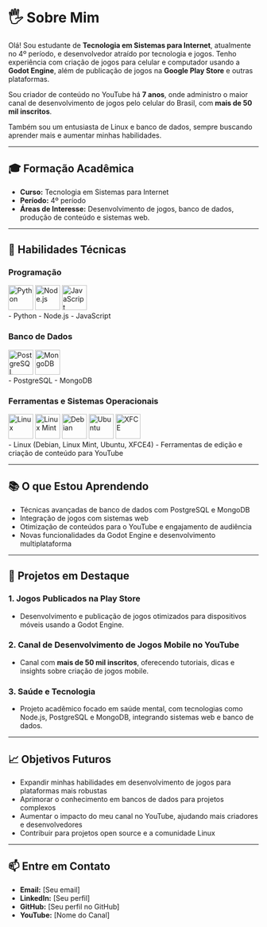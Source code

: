 # 🖐️ Sobre Mim  
Olá! Sou estudante de **Tecnologia em Sistemas para Internet**, atualmente no 4º período, e desenvolvedor atraído por tecnologia e jogos. Tenho experiência com criação de jogos para celular e computador usando a **Godot Engine**, além de publicação de jogos na **Google Play Store** e outras plataformas.  

Sou criador de conteúdo no YouTube há **7 anos**, onde administro o maior canal de desenvolvimento de jogos pelo celular do Brasil, com **mais de 50 mil inscritos**.  

Também sou um entusiasta de Linux e banco de dados, sempre buscando aprender mais e aumentar minhas habilidades.  

---

## 🎓 Formação Acadêmica  
- **Curso:** Tecnologia em Sistemas para Internet  
- **Período:** 4º período  
- **Áreas de Interesse:** Desenvolvimento de jogos, banco de dados, produção de conteúdo e sistemas web.  

---

## 🚀 Habilidades Técnicas  

### Programação  
<div>
  <img src="https://upload.wikimedia.org/wikipedia/commons/c/c3/Python-logo-notext.svg" width="50" alt="Python">
  <img src="https://www.vectorlogo.zone/logos/nodejs/nodejs-icon.svg" width="50" alt="Node.js">
  <img src="https://upload.wikimedia.org/wikipedia/commons/6/6a/JavaScript-logo.png" width="50" alt="JavaScript">
</div>
- Python  
- Node.js  
- JavaScript

### Banco de Dados  
<div>
  <img src="https://upload.wikimedia.org/wikipedia/commons/2/29/Postgresql_elephant.svg" width="50" alt="PostgreSQL">
  <img src="https://www.vectorlogo.zone/logos/mongodb/mongodb-icon.svg" width="50" alt="MongoDB">
</div>
- PostgreSQL  
- MongoDB  

### Ferramentas e Sistemas Operacionais  
<div>
  <img src="https://upload.wikimedia.org/wikipedia/commons/a/af/Tux.png" width="50" alt="Linux">
  <img src="https://upload.wikimedia.org/wikipedia/commons/3/3f/Logo-linux-mint.png" width="50" alt="Linux Mint">
  <img src="https://upload.wikimedia.org/wikipedia/commons/6/66/Debian-OpenLogo.svg" width="50" alt="Debian">
  <img src="https://upload.wikimedia.org/wikipedia/commons/a/ab/Logo-ubuntu_cof-orange-hex.svg" width="50" alt="Ubuntu">
  <img src="https://upload.wikimedia.org/wikipedia/commons/0/03/Xfce_4_logo.svg" width="50" alt="XFCE">
</div>
- Linux (Debian, Linux Mint, Ubuntu, XFCE4)  
- Ferramentas de edição e criação de conteúdo para YouTube  

---

## 📚 O que Estou Aprendendo  
- Técnicas avançadas de banco de dados com PostgreSQL e MongoDB  
- Integração de jogos com sistemas web  
- Otimização de conteúdos para o YouTube e engajamento de audiência  
- Novas funcionalidades da Godot Engine e desenvolvimento multiplataforma  

---

## 🌟 Projetos em Destaque  
### 1. **Jogos Publicados na Play Store**  
- Desenvolvimento e publicação de jogos otimizados para dispositivos móveis usando a Godot Engine.  

### 2. **Canal de Desenvolvimento de Jogos Mobile no YouTube**  
- Canal com **mais de 50 mil inscritos**, oferecendo tutoriais, dicas e insights sobre criação de jogos mobile.  

### 3. **Saúde e Tecnologia**  
- Projeto acadêmico focado em saúde mental, com tecnologias como Node.js, PostgreSQL e MongoDB, integrando sistemas web e banco de dados.  

---

## 📈 Objetivos Futuros  
- Expandir minhas habilidades em desenvolvimento de jogos para plataformas mais robustas  
- Aprimorar o conhecimento em bancos de dados para projetos complexos  
- Aumentar o impacto do meu canal no YouTube, ajudando mais criadores e desenvolvedores  
- Contribuir para projetos open source e a comunidade Linux  

---

## 📫 Entre em Contato  
- **Email:** [Seu email]  
- **LinkedIn:** [Seu perfil]  
- **GitHub:** [Seu perfil no GitHub]  
- **YouTube:** [Nome do Canal]  

